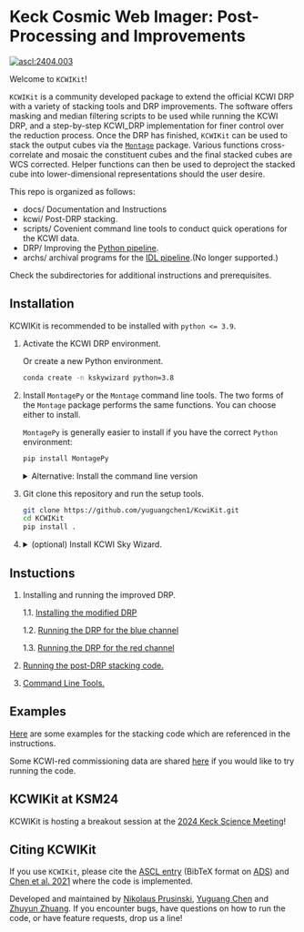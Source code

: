 # Keck Cosmic Web Imager: Post-Processing and Improvements

<a href="https://ascl.net/2404.003"><img src="https://img.shields.io/badge/ascl-2404.003-blue.svg?colorB=262255" alt="ascl:2404.003" /></a>

Welcome to `KCWIKit`!

`KCWIKit` is a community developed package to extend the official KCWI DRP with a variety of stacking tools and DRP improvements. The software offers masking and median filtering scripts to be used while running the KCWI DRP, and a step-by-step KCWI_DRP implementation for finer control over the reduction process. Once the DRP has finished, `KCWIKit` can be used to stack the output cubes via the [`Montage`](http://montage.ipac.caltech.edu/) package. Various functions cross-correlate and mosaic the constituent cubes and the final stacked cubes are WCS corrected. Helper functions can then be used to deproject the stacked cube into lower-dimensional representations should the user desire.

This repo is organized as follows:
- docs/ Documentation and Instructions
- kcwi/ Post-DRP stacking.
- scripts/ Covenient command line tools to conduct quick operations for the KCWI data. 
- DRP/ Improving the [Python pipeline](https://kcwi-drp.readthedocs.io/en/latest/).
- archs/ archival programs for the [IDL pipeline](https://github.com/Keck-DataReductionPipelines/KcwiDRP).(No longer supported.)

Check the subdirectories for additional instructions and prerequisites. 

## Installation

KCWIKit is recommended to be installed with `python <= 3.9`. 

1. Activate the KCWI DRP environment.
    
    Or create a new Python environment. 

    ```bash
    conda create -n kskywizard python=3.8
    ```

2. Install `MontagePy` or the `Montage` command line tools. The two forms of the `Montage` package performs the same functions. You can choose either to install.

    `MontagePy` is generally easier to install if you have the correct `Python` environment:
    ```bash
    pip install MontagePy
    ```

    <details>
    <summary> Alternative: Install the command line version </summary>

    If the above installation fails, alternatively, you can choose to install the command line tools by compiling from the [source code](http://montage.ipac.caltech.edu/docs/download2.html).
    </details>

3. Git clone this repository and run the setup tools. 

    ```bash
    git clone https://github.com/yuguangchen1/KcwiKit.git 
    cd KCWIKit
    pip install .
    ```

4. <details>
    <summary>(optional) Install KCWI Sky Wizard. </summary>

    `KSkyWizard` is a standalone tool to perform telluric correction and advanced sky subtraction based on PCA models for the red channel (KCRM). It is recommended to be run on `Python >= 3.11` environments. We refer to the [KSkyWizard documentation](https://github.com/zhuyunz/KSkyWizard) for the installation and instruction. 
    </details>

## Instuctions

1. Installing and running the improved DRP. 

    1.1. [Installing the modified DRP](./kcwikit/docs/install_DRP.md)

    1.2. [Running the DRP for the blue channel](./kcwikit/docs/Running_blue_DRP.md)

    1.3. [Running the DRP for the red channel](./kcwikit/docs/Running_red_DRP.md)

2. [Running the post-DRP stacking code.](./kcwikit/docs/KCWI_post-DRP_stacking.md)

3. [Command Line Tools.](./kcwikit/docs/scripts_instruction.md)

## Examples
[Here](./kcwikit/examples/) are some examples for the stacking code which are referenced in the instructions. 

Some KCWI-red commissioning data are shared [here](https://drive.google.com/drive/folders/1j94cx0IZTZLTpLdm6QRKcpDQm-RvMWOJ) if you would like to try running the code. 

## KCWIKit at KSM24

KCWIKit is hosting a breakout session at the [2024 Keck Science Meeting](https://kecksciencemeeting.org/breakout-sessions/)! 


## Citing KCWIKit

If you use `KCWIKit`, please cite the [ASCL entry](https://ascl.net/2404.003) (BibTeX format on [ADS](https://ui.adsabs.harvard.edu/abs/2024ascl.soft04003P)) and [Chen et al. 2021](https://ui.adsabs.harvard.edu/abs/2021MNRAS.508...19C) where the code is implemented.

Developed and maintained by [Nikolaus Prusinski](mailto:nik@astro.caltech.edu), [Yuguang Chen](mailto:yugchen@ucdavis.edu) and [Zhuyun Zhuang](mailto:zzhuang@astro.caltech.edu). If you encounter bugs, have questions on how to run the code, or have feature requests, drop us a line! 


